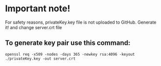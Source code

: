# Important note!  

For safety reasons, privateKey.key file is not uploaded to GitHub. Generate it! and change server.crt file

## To generate key pair use this command:  
```Shell
openssl req -x509 -nodes -days 365 -newkey rsa:4096 -keyout ./privateKey.key -out server.crt
```
